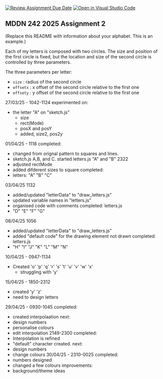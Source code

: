 [![Review Assignment Due Date](https://classroom.github.com/assets/deadline-readme-button-22041afd0340ce965d47ae6ef1cefeee28c7c493a6346c4f15d667ab976d596c.svg)](https://classroom.github.com/a/m3rrFl41)
[![Open in Visual Studio Code](https://classroom.github.com/assets/open-in-vscode-2e0aaae1b6195c2367325f4f02e2d04e9abb55f0b24a779b69b11b9e10269abc.svg)](https://classroom.github.com/online_ide?assignment_repo_id=18842572&assignment_repo_type=AssignmentRepo)
## MDDN 242 2025 Assignment 2

(Replace this README with information about your alphabet. This is an example.)

Each of my letters is composed with two circles. The size and position of the first circle is fixed, but the location and size of the second circle is controlled by three parameters.

The three parameters per letter:
  * `size` : radius of the second circle
  * `offsetx` : x offset of the second circle relative to the first one
  * `offsety` : y offset of the second circle relative to the first one

27/03/25 - 1042-1124
experimented on:
- the letter "A" on "sketch.js"
  - size
  - rect(Mode)
  - posX and posY
  - added, size2, pos2y

01/04/25 - 1118
completed:
- changed from orignal pattern to squares and lines.
- sketch.js A,B, and C.
started letters.js "A" and "B"
2322
- adjusted rectMode
- added difderent sizes to square
completed:
- letters: "A" "B" "C"

03/04/25 1132
- added/updated "letterData" to "draw_letters.js"
- updated variable names in "letters.js"
- organised code with comments
completed:
letters.js
- "D" "E" "F" "G"

08/04/25 1056
- added/updated "letterData" to "draw_letters.js"
- added "default code" for the drawing element not drawn
completed:
letters.js
- "H" "I" "J" "K" "L" "M" "N"

10/04/25 - 0947-1134
- Created 'o' 'p' 'q' 'r' 's' 't' 'u' 'v' 'w' 'x'
  - struggling with 'y'

15/04/25 - 1850-2312
- created 'y' 'z'
- need to design letters

29/04/25 - 0930-1045
completed:
- created interpolaation
next:
- design numbers
- personalise colours
- edit interpolation
2149-2300
completed:
- Interpolation is refined
- "default" character created.
next:
- design numbers
- change colours
30/04/25 - 2310-0025
completed:
- numbers designed
- changed a few colours
improvements:
- background/theme ideas